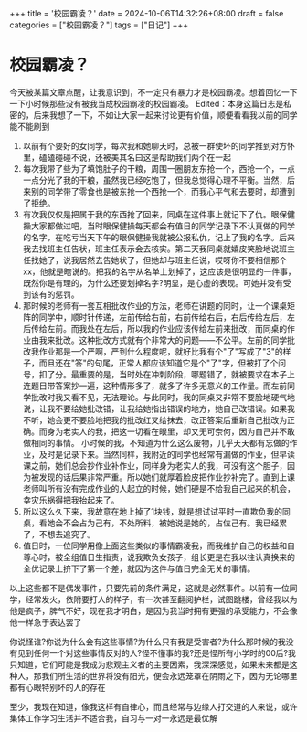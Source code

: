 +++
title = '校园霸凌？'
date = 2024-10-06T14:32:26+08:00
draft = false
categories = ["校园霸凌？"]
tags = ["日记"]
+++

# 校园霸凌？
今天被某篇文章点醒，让我意识到，不一定只有暴力才是校园霸凌。想着回忆一下一下小时候那些没有被我当成校园霸凌的校园霸凌。
Edited：本身这篇日志是私密的，后来我想了一下，不如让大家一起来讨论更有价值，顺便看看我以前的同学能不能刷到

1. 以前有个要好的女同学，每次我和她聊天时，总被一群使坏的同学推到对方怀里，磕磕碰碰不说，还被美其名曰这是帮助我们两个在一起
2. 每次我带了些为了填饱肚子的干粮，周围一圈朋友东抢一个，西抢一个，一点一点分光了我的干粮，虽然我已经吃饱了，但我总觉得心理不平衡。当然，后来别的同学带了零食也是被东抢一个西抢一个，而我心平气和去要时，却遭到了拒绝。
3. 有次我仅仅是把属于我的东西抢了回来，同桌在这件事上就记下了仇。眼保健操大家都做过吧，当时眼保健操每天都会有值日的同学记录下不认真做的同学的名字，在吃亏当天下午的眼保健操我就被公报私仇，记上了我的名字。后来我去找班主任告状，班主任表示会去核实。第二天我同桌就嬉皮笑脸地说班主任找她了，说我居然去告她状了，但她却与班主任说，哎呀你不要相信那个xx，他就是瞎说的。把我的名字从名单上划掉了，这应该是很明显的一件事，既然你是有理的，为什么还要划掉名字?明显，是心虚的表现。可她并没有受到该有的惩罚。
4. 那时候的老师有一套互相批改作业的方法，老师在讲题的同时，让一个课桌矩阵的同学中，顺时针传递，左前传给右前，右前传给右后，右后传给左后，左后传给左前。而我处在左后，所以我的作业应该传给左前来批改，而同桌的作业由我来批改。这种批改方式就有个非常大的问题——不公平。左前的同学批改我作业那是一个严啊，严到什么程度呢，就好比我有个"了"写成了"3"的样子，而且还在"答"的句尾，正常人都应该知道它是个"了"字，但被打了个问号，扣了分。最重要的是，当时处在冲刺阶段，哪题错了，就被要求在本子上连题目带答案抄一遍，这种情形多了，就多了许多无意义的工作量。而左前同学批改时我又看不见，无法理论。与此同时，我的同桌又非常不要脸地硬气地说，让我不要给她批改错，让我给她指出错误的地方，她自己改错误。如果我不听，她会更不要脸地把我的批改红叉给抹去，改正答案后重新自己批改为正确。而身为老实人的我，把这一切看在眼里，却又无可奈何，因为自己并不敢做相同的事情。
小时候的我，不知道为什么这么废物，几乎天天都有忘做的作业，及时是记录下来。当然同样，我附近的同学也经常有漏做的作业，但早读课之前，她们总会抄作业补作业，同样身为老实人的我，可没有这个胆子，因为被发现的话后果非常严重。所以她们就厚着脸皮把作业抄补完了。直到上课老师叫所有没有完成作业的人起立的时候，她们硬是不给我自己起来的机会，幸灾乐祸得把我抬起来了。
5. 所以这么久下来，我故意在地上掉了1块钱，就是想试试平时一直欺负我的同桌，看她会不会占为己有，不处所料，被她说是她的，占位己有。我已经累了，不想去追究了。
6. 值日时，一位同学用像上面这些类似的事情霸凌我，而我维护自己的权益和自尊心时，被全组值日生指责，说我欺负女孩子，组长更是在我以往认真换来的全优记录上挤下了第一个差，就因为这件与值日完全无关的事情。

以上这些都不是偶发事件，只要先前的条件满足，这就是必然事件。以前有一位同学，经常发火，依附要打人的样子，有一次甚至翻阅护栏，试图跳楼，曾经我以为他是疯子，脾气不好，现在我才明白，是因为我当时拥有更强的承受能力，不会像他一样急于表达罢了

你说怪谁?你说为什么会有这些事情?为什么只有我是受害者?为什么那时候的我没有见到任何一个对这些事情反对的人?怪不懂事的我?还是怪所有小学时的00后?我只知道，它们可能是我成为悲观主义者的主要因素，我深深感觉，如果未来都是这种人，那我们所生活的世界将没有阳光，便会永远笼罩在阴雨之下，因为无论哪里都有心眼特别坏的人的存在

至少，我现在知道，像我这样有自律心，而且经常与边缘人打交道的人来说，或许集体工作学习生活并不适合我，自习与一对一永远是最优解